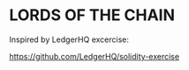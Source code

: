 # LORDS OF THE CHAIN

Inspired by LedgerHQ excercise:

https://github.com/LedgerHQ/solidity-exercise

